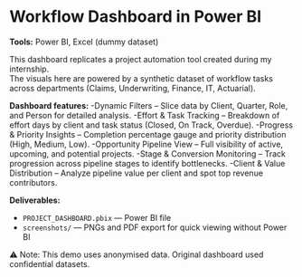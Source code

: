 # Workflow Dashboard in Power BI 

**Tools:** Power BI, Excel (dummy dataset)

This dashboard replicates a project automation tool created during my internship.  
The visuals here are powered by a synthetic dataset of  workflow tasks across departments (Claims, Underwriting, Finance, IT, Actuarial).

**Dashboard features:**
-Dynamic Filters – Slice data by Client, Quarter, Role, and Person for detailed analysis.
-Effort & Task Tracking – Breakdown of effort days by client and task status (Closed, On Track, Overdue).
-Progress & Priority Insights – Completion percentage gauge and priority distribution (High, Medium, Low).
-Opportunity Pipeline View – Full visibility of active, upcoming, and potential projects.
-Stage & Conversion Monitoring – Track progression across pipeline stages to identify bottlenecks.
-Client & Value Distribution – Analyze pipeline value per client and spot top revenue contributors.

**Deliverables:**
- `PROJECT_DASHBOARD.pbix` — Power BI file
- `screenshots/` — PNGs and PDF export for quick viewing without Power BI

⚠️ Note: This demo uses anonymised data. Original dashboard used confidential datasets.

